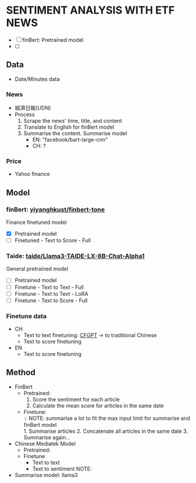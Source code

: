 # SENTIMENT ANALYSIS WITH ETF NEWS
- [ ] finBert: Pretrained model
- [ ] 
## Data
- Date/Minutes data
### News
- 經濟日報(UDN)
- Process
    1. Scrape the news' time, title, and content
    2. Translate to English for finBert model
    3. Summarise the content. Summarise model
        - EN: "facebook/bart-large-cnn"
        - CH: ? 
### Price
- Yahoo finance
## Model
### finBert: [yiyanghkust/finbert-tone](https://huggingface.co/yiyanghkust/finbert-tone)
Finance finetuned model
- [x] Pretrained model
- [ ] Finetuned - Text to Score - Full
### Taide: [taide/Llama3-TAIDE-LX-8B-Chat-Alpha1](https://huggingface.co/taide/Llama3-TAIDE-LX-8B-Chat-Alpha1)
General pretrained model
- [ ] Pretrained model
- [ ] Finetune - Text to Text - Full
- [ ] Finetune - Text to Text - LoRA
- [ ] Finetune - Text to Score - Full
### Finetune data
- CH
    - Text to text finetuning: [CFGPT](https://github.com/TongjiFinLab/CFGPT?tab=readme-ov-file) -> to traditional Chinese
    - Text to score finetuning
- EN
    - Text to score finetuning
## Method
- FinBert
    - Pretrained:
        1. Score the sentiment for each article
        2. Calculate the mean score for articles in the same date
    - Finetune:
        <aside>
        💡 NOTE: summarise a lot to fit the max input limit for summarise and finBert model
        </aside>
        1. Summarise articles
        2. Concatenate all articles in the same date
        3. Summarise again...
- Chinese Mediatek Model
    - Pretrained:
    - Finetune
        - Text to text
        - Text to sentiment
NOTE:
- Summarise model: llama3
